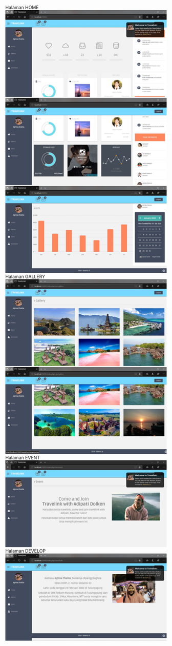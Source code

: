 Halaman HOME
![alt text](https://github.com/aghnaz/WEBCI3Aghna/blob/master/tugas1.JPG)
![alt text](https://github.com/aghnaz/WEBCI3Aghna/blob/master/tugas2.JPG)
![alt text](https://github.com/aghnaz/WEBCI3Aghna/blob/master/tugas3.JPG)
Halaman GALLERY
![alt text](https://github.com/aghnaz/WEBCI3Aghna/blob/master/tugas4.JPG)
![alt text](https://github.com/aghnaz/WEBCI3Aghna/blob/master/tugas5.JPG)
Halaman EVENT
![alt text](https://github.com/aghnaz/WEBCI3Aghna/blob/master/tugas6.JPG)
Halaman DEVELOP
![alt text](https://github.com/aghnaz/WEBCI3Aghna/blob/master/tugas7.JPG)
